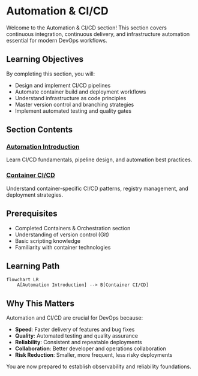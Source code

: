 # Automation & CI/CD

Welcome to the Automation & CI/CD section! This section covers continuous integration, continuous delivery, and infrastructure automation essential for modern DevOps workflows.

## Learning Objectives

By completing this section, you will:

- Design and implement CI/CD pipelines
- Automate container build and deployment workflows
- Understand infrastructure as code principles
- Master version control and branching strategies
- Implement automated testing and quality gates

## Section Contents

### [Automation Introduction](introduction.md)

Learn CI/CD fundamentals, pipeline design, and automation best practices.

### [Container CI/CD](container-cicd.md)

Understand container-specific CI/CD patterns, registry management, and deployment strategies.

## Prerequisites

- Completed Containers & Orchestration section
- Understanding of version control (Git)
- Basic scripting knowledge
- Familiarity with container technologies

## Learning Path

```mermaid
flowchart LR
    A[Automation Introduction] --> B[Container CI/CD]
```

## Why This Matters

Automation and CI/CD are crucial for DevOps because:

- **Speed**: Faster delivery of features and bug fixes
- **Quality**: Automated testing and quality assurance
- **Reliability**: Consistent and repeatable deployments
- **Collaboration**: Better developer and operations collaboration
- **Risk Reduction**: Smaller, more frequent, less risky deployments

You are now prepared to establish observability and reliability foundations.
